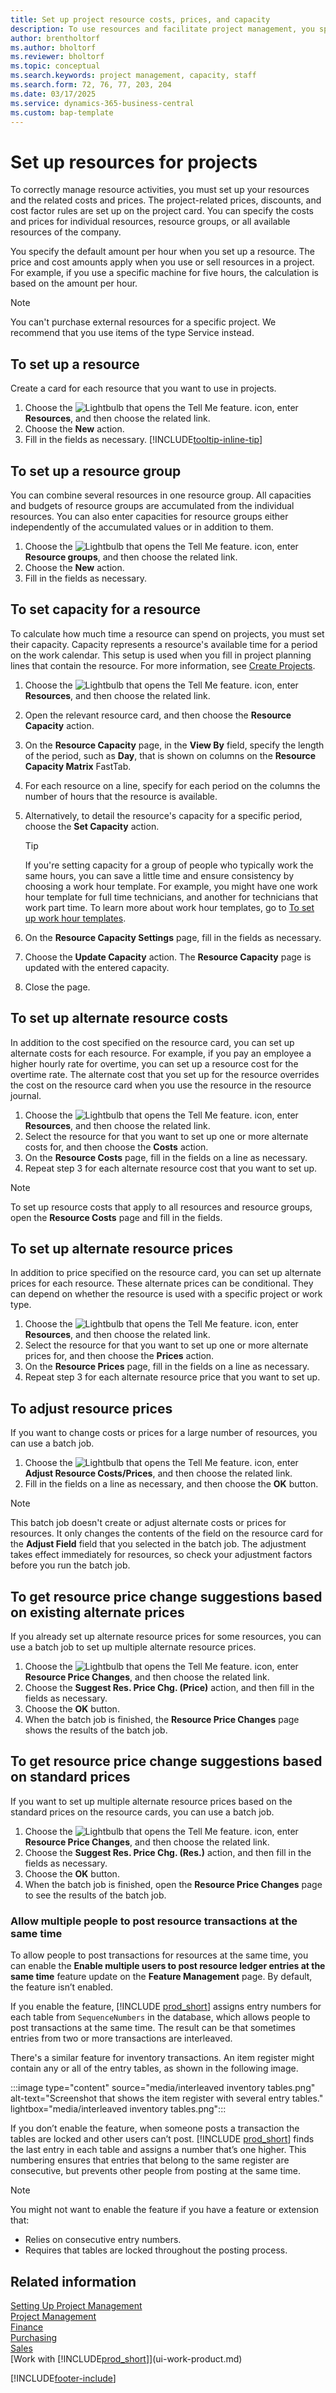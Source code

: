 ```yaml
---
title: Set up project resource costs, prices, and capacity
description: To use resources and facilitate project management, you specify costs and prices for individual resources or resource groups, and set the resource capacity.
author: brentholtorf
ms.author: bholtorf
ms.reviewer: bholtorf
ms.topic: conceptual
ms.search.keywords: project management, capacity, staff
ms.search.form: 72, 76, 77, 203, 204
ms.date: 03/17/2025
ms.service: dynamics-365-business-central
ms.custom: bap-template
---
```

# Set up resources for projects

To correctly manage resource activities, you must set up your resources and the related costs and prices. The project-related prices, discounts, and cost factor rules are set up on the project card. You can specify the costs and prices for individual resources, resource groups, or all available resources of the company.

You specify the default amount per hour when you set up a resource. The price and cost amounts apply when you use or sell resources in a project. For example, if you use a specific machine for five hours, the calculation is based on the amount per hour.

> [!NOTE]
> You can't purchase external resources for a specific project. We recommend that you use items of the type Service instead.

## To set up a resource

Create a card for each resource that you want to use in projects.

1. Choose the ![Lightbulb that opens the Tell Me feature.](media/ui-search/search_small.png "Tell me what you want to do") icon, enter **Resources**, and then choose the related link.
2. Choose the **New** action.
3. Fill in the fields as necessary. [!INCLUDE[tooltip-inline-tip](includes/tooltip-inline-tip_md.md)]  

## To set up a resource group

You can combine several resources in one resource group. All capacities and budgets of resource groups are accumulated from the individual resources. You can also enter capacities for resource groups either independently of the accumulated values or in addition to them.

1. Choose the ![Lightbulb that opens the Tell Me feature.](media/ui-search/search_small.png "Tell me what you want to do") icon, enter **Resource groups**, and then choose the related link.
2. Choose the **New** action.
3. Fill in the fields as necessary.

## To set capacity for a resource

To calculate how much time a resource can spend on projects, you must set their capacity. Capacity represents a resource's available time for a period on the work calendar. This setup is used when you fill in project planning lines that contain the resource. For more information, see [Create Projects](projects-how-create-jobs.md).

1. Choose the ![Lightbulb that opens the Tell Me feature.](media/ui-search/search_small.png "Tell me what you want to do") icon, enter **Resources**, and then choose the related link.
2. Open the relevant resource card, and then choose the **Resource Capacity** action.
3. On the **Resource Capacity** page, in the **View By** field, specify the length of the period, such as **Day**, that is shown on columns on the **Resource Capacity Matrix** FastTab.
4. For each resource on a line, specify for each period on the columns the number of hours that the resource is available.
5. Alternatively, to detail the resource's capacity for a specific period, choose the **Set Capacity** action.

   > [!TIP]
   > If you're setting capacity for a group of people who typically work the same hours, you can save a little time and ensure consistency by choosing a work hour template. For example, you might have one work hour template for full time technicians, and another for technicians that work part time. To learn more about work hour templates, go to [To set up work hour templates](service-how-setup-work-service-hours.md#to-set-up-work-hour-templates).

6. On the **Resource Capacity Settings** page, fill in the fields as necessary.
7. Choose the **Update Capacity** action. The **Resource Capacity** page is updated with the entered capacity.
8. Close the page.

## To set up alternate resource costs

In addition to the cost specified on the resource card, you can set up alternate costs for each resource. For example, if you pay an employee a higher hourly rate for overtime, you can set up a resource cost for the overtime rate. The alternate cost that you set up for the resource overrides the cost on the resource card when you use the resource in the resource journal.

1. Choose the ![Lightbulb that opens the Tell Me feature.](media/ui-search/search_small.png "Tell me what you want to do") icon, enter **Resources**, and then choose the related link.  
2. Select the resource for that you want to set up one or more alternate costs for, and then choose the **Costs** action.  
3. On the **Resource Costs** page, fill in the fields on a line as necessary.  
4. Repeat step 3 for each alternate resource cost that you want to set up.

> [!NOTE]
> To set up resource costs that apply to all resources and resource groups, open the **Resource Costs** page and fill in the fields.

## To set up alternate resource prices

In addition to price specified on the resource card, you can set up alternate prices for each resource. These alternate prices can be conditional. They can depend on whether the resource is used with a specific project or work type.

1. Choose the ![Lightbulb that opens the Tell Me feature.](media/ui-search/search_small.png "Tell me what you want to do") icon, enter **Resources**, and then choose the related link.
2. Select the resource for that you want to set up one or more alternate prices for, and then choose the **Prices** action.
3. On the **Resource Prices** page, fill in the fields on a line as necessary.
4. Repeat step 3 for each alternate resource price that you want to set up.

## To adjust resource prices

If you want to change costs or prices for a large number of resources, you can use a batch job.  

1. Choose the ![Lightbulb that opens the Tell Me feature.](media/ui-search/search_small.png "Tell me what you want to do") icon, enter **Adjust Resource Costs/Prices**, and then choose the related link.
2. Fill in the fields on a line as necessary, and then choose the **OK** button.

> [!NOTE]  
> This batch job doesn't create or adjust alternate costs or prices for resources. It only changes the contents of the field on the resource card for the **Adjust Field** field that you selected in the batch job. The adjustment takes effect immediately for resources, so check your adjustment factors before you run the batch job.

## To get resource price change suggestions based on existing alternate prices

If you already set up alternate resource prices for some resources, you can use a batch job to set up multiple alternate resource prices.

1. Choose the ![Lightbulb that opens the Tell Me feature.](media/ui-search/search_small.png "Tell me what you want to do") icon, enter **Resource Price Changes**, and then choose the related link.
2. Choose the **Suggest Res. Price Chg. (Price)** action, and then fill in the fields as necessary.
3. Choose the **OK** button.  
4. When the batch job is finished, the **Resource Price Changes** page shows the results of the batch job.

## To get resource price change suggestions based on standard prices

If you want to set up multiple alternate resource prices based on the standard prices on the resource cards, you can use a batch job.  

1. Choose the ![Lightbulb that opens the Tell Me feature.](media/ui-search/search_small.png "Tell me what you want to do") icon, enter **Resource Price Changes**, and then choose the related link.
2. Choose the **Suggest Res. Price Chg. (Res.)** action, and then fill in the fields as necessary.  
3. Choose the **OK** button.  
4. When the batch job is finished, open the **Resource Price Changes** page to see the results of the batch job.

### Allow multiple people to post resource transactions at the same time

To allow people to post transactions for resources at the same time, you can enable the **Enable multiple users to post resource ledger entries at the same time** feature update on the **Feature Management** page. By default, the feature isn’t enabled.

If you enable the feature, [!INCLUDE [prod_short](includes/prod_short.md)] assigns entry numbers for each table from `SequenceNumbers` in the database, which allows people to post transactions at the same time. The result can be that sometimes entries from two or more transactions are interleaved.

There's a similar feature for inventory transactions. An item register might contain any or all of the entry tables, as shown in the following image.

:::image type="content" source="media/interleaved inventory tables.png" alt-text="Screenshot that shows the item register with several entry tables." lightbox="media/interleaved inventory tables.png":::

If you don’t enable the feature, when someone posts a transaction the tables are locked and other users can’t post. [!INCLUDE [prod_short](includes/prod_short.md)] finds the last entry in each table and assigns a number that’s one higher. This numbering ensures that entries that belong to the same register are consecutive, but prevents other people from posting at the same time.

> [!NOTE]
> You might not want to enable the feature if you have a feature or extension that:
>
> * Relies on consecutive entry numbers.
> * Requires that tables are locked throughout the posting process.

## Related information

[Setting Up Project Management](projects-setup-projects.md)  
[Project Management](projects-manage-projects.md)  
[Finance](finance.md)  
[Purchasing](purchasing-manage-purchasing.md)  
[Sales](sales-manage-sales.md)  
[Work with [!INCLUDE[prod_short](includes/prod_short.md)]](ui-work-product.md)  


[!INCLUDE[footer-include](includes/footer-banner.md)]
